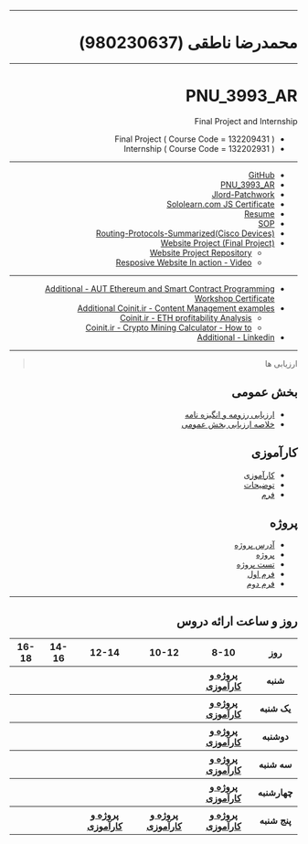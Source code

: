 

<div dir="rtl">

---------

# محمدرضا ناطقی (980230637)
---------
  
# PNU_3993_AR
Final Project and Internship

- Final Project    ( Course Code = 132209431 )
- Internship       ( Course Code = 132202931 )
  
---------
- [GitHub](https://github.com/Nateghi7)
- [PNU_3993_AR](https://github.com/Nateghi7/PNU_3993_AR)
- [Jlord-Patchwork](https://github.com/Nateghi7/PNU_3993_AR/tree/main/Jlord-Patchwork)
- [Sololearn.com JS Certificate](https://github.com/Nateghi7/PNU_3993_AR/tree/main/Sololearn.com_JS_Cert)
- [Resume](https://github.com/Nateghi7/PNU_3993_AR/blob/main/Resume/Nateghi7_Resume.pdf) 
- [SOP](https://)
- [Routing-Protocols-Summarized(Cisco Devices)](https://github.com/Nateghi7/PNU_3993_AR/blob/main/Routing-Protocols-Summary/CCNA%20Routing%20Protocols.pdf)
- [Website Project (Final Project)](https://Nateghi7.github.io/ResponsiveResumeWebsite)
  - [Website Project Repository](https://github.com/Nateghi7/ResponsiveResumeWebsite)
  - [Resposive Website In action - Video](https://github.com/Nateghi7/ResponsiveResumeWebsite/tree/main/SampleMovie)
---------
- [Additional - AUT Ethereum and Smart Contract Programming Workshop Certificate](https://github.com/Nateghi7/PNU_3993_AR/tree/main/AUTsolidityCert)
- [Additional Coinit.ir - Content Management examples](https://web.archive.org/web/20201202152336/https://www.coinit.ir/author/nateghi7/)
  - [Coinit.ir - ETH profitability Analysis](https://web.archive.org/web/20201124125429/https://www.coinit.ir/1396/11/eth_profit_analysis/)
  - [Coinit.ir - Crypto Mining Calculator - How to](https://web.archive.org/web/20201126144054/https://www.coinit.ir/1396/10/mining_calculator_howto/)
- [Additional - Linkedin](https://www.linkedin.com/in/nateghi7/)
---------

> ارزیابی ها

##  بخش عمومی
- [ارزیابی رزومه و انگیزه نامه](https://github.com/Nateghi7/PNU_3993_AR/blob/main/General/MN_CV_CheckList_AR_3993.pdf)
- [خلاصه ارزیابی بخش عمومی](https://github.com/Nateghi7/PNU_3993_AR/blob/main/General/MN_GeneralSection_CheckList_AR_3993.pdf)
  

##  کارآموزی
  - [کارآموزی](https://github.com/Nateghi7/PNU_3993_AR/blob/main/Routing-Protocols-Summary/CCNA%20Routing%20Protocols.pdf)
  - [توضیحات](https://github.com/Nateghi7/PNU_3993_AR/blob/main/Routing-Protocols-Summary/readme.md)
  - [فرم]( )
##  پروژه
  - [آدرس پروژه](https://nateghi7.github.io/ResponsiveResumeWebsite/)
  - [پروژه](https://github.com/Nateghi7/ResponsiveResumeWebsite)
  - [تست پروژه](https://github.com/Nateghi7/ResponsiveResumeWebsite/tree/main/SampleMovie)
  - [فرم اول]( )
  - [فرم دوم]( )
  
---------
<div align="ltr">
     
## روز و ساعت ارائه دروس

</div>

<div align="ltr"> 
<div dir="ltr">
     
<table style="width:100%">
  <tr>
    <th >16-18</th>
    <th >14-16</th>
    <th >12-14</th>
    <th>10-12</th>
    <th>8-10</th>
    <th>روز</th>
  </tr>
  <tr>
    <th ><a > </a></th>
    <th ><a > </a></th>
    <th ><a > </a></th>
    <th></th>
    <th ><a href="https://github.com/Nateghi7/PNU_3993_AR">پروژه و کارآموزی </a></th>
    <th>شنبه</th>
  </tr>
   <tr>
    <th ></th>
    <th ></th>
    <th></th>
    <th></th>
    <th ><a href="https://github.com/Nateghi7/PNU_3993_AR">پروژه و کارآموزی </a></th>
    <th>یک شنبه</th>
  </tr>
   <tr>
     <th ><a> </a> </th>
     <th ><a > </a></th>
     <th><a  > </a></th>
    <th ></th> 
    <th><a href="https://github.com/Nateghi7/PNU_3993_AR">پروژه و کارآموزی</a></th>
  <th>دوشنبه</th>
  </tr>
   <tr>
    <th ></th>
    <th ></th>
    <th></th>
    <th></th>
    <th ><a href="https://github.com/Nateghi7/PNU_3993_AR">پروژه و کارآموزی</a></th>
    <th>سه شنبه</th>
  </tr>
   <tr>
    <th ></th>
    <th ></th>
    <th></th>
    <th></th>
     <th ><a href="https://github.com/Nateghi7/PNU_3993_AR">پروژه و کارآموزی</a></th>
    <th>چهارشنبه</th>
  </tr>
   <tr>
    <th ></th>
     <th ><a></a></th>
     <th ><a  href="https://github.com/Nateghi7/PNU_3993_AR">پروژه و کارآموزی</a></th>
     <th><a  href="https://github.com/Nateghi7/PNU_3993_AR">پروژه و کارآموزی</a></th>
    <th><a href="https://github.com/Nateghi7/PNU_3993_AR">پروژه و کارآموزی</a></th>
    <th>پنج شنبه</th>
  </tr>
</table>

</div>


